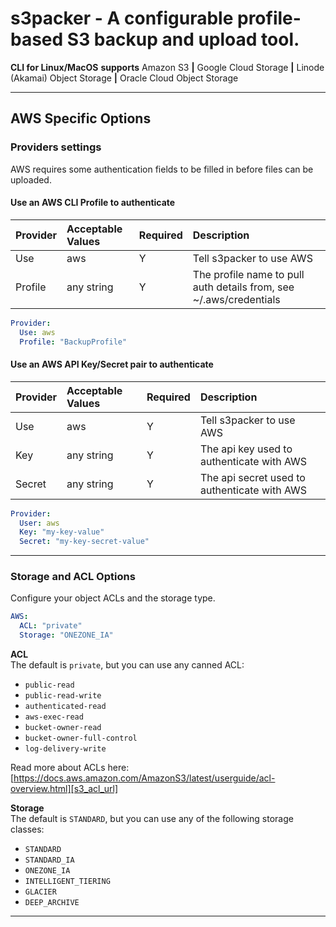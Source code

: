 # s3packer - A configurable profile-based S3 backup and upload tool.

**CLI for Linux/MacOS**  **supports** Amazon S3 **|** Google Cloud Storage **|** Linode (Akamai) Object Storage
**|** Oracle Cloud Object Storage

---

## AWS Specific Options

### Providers settings

AWS requires some authentication fields to be filled in before files can be uploaded.

#### Use an AWS CLI Profile to authenticate

| Provider | Acceptable Values | Required | Description                                                        |
|:---------|:------------------|:---------|:-------------------------------------------------------------------|
| Use      | aws               | Y        | Tell s3packer to use AWS                                           |
| Profile  | any string        | Y        | The profile name to pull auth details from, see ~/.aws/credentials |

```yaml
Provider:
  Use: aws
  Profile: "BackupProfile"
```

#### Use an AWS API Key/Secret pair to authenticate

| Provider | Acceptable Values | Required | Description                                  |
|:---------|:------------------|:---------|:---------------------------------------------|
| Use      | aws               | Y        | Tell s3packer to use AWS                     |
| Key      | any string        | Y        | The api key used to authenticate with AWS    |
| Secret   | any string        | Y        | The api secret used to authenticate with AWS |

```yaml
Provider:
  User: aws
  Key: "my-key-value"
  Secret: "my-key-secret-value"
```

---

### Storage and ACL Options

Configure your object ACLs and the storage type.

```yaml
AWS:
  ACL: "private"
  Storage: "ONEZONE_IA"
```

**ACL** <br/>
The default is `private`, but you can use any canned ACL:

- `public-read`
- `public-read-write`
- `authenticated-read`
- `aws-exec-read`
- `bucket-owner-read`
- `bucket-owner-full-control`
- `log-delivery-write`

Read more about ACLs here: [https://docs.aws.amazon.com/AmazonS3/latest/userguide/acl-overview.html][s3_acl_url]

**Storage** <br/>
The default is `STANDARD`, but you can use any of the following storage classes:

- `STANDARD`
- `STANDARD_IA`
- `ONEZONE_IA`
- `INTELLIGENT_TIERING`
- `GLACIER`
- `DEEP_ARCHIVE`

---